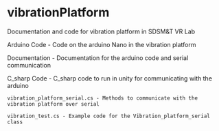 # vibrationPlatform
Documentation and code for vibration platform in SDSM&amp;T VR Lab

Arduino Code - Code on the arduino Nano in the vibration platform

Documentation - Documentation for the arduino code and serial communication

C_sharp Code - C_sharp code to run in unity for communicating with the arduino

	vibration_platform_serial.cs - Methods to communicate with the vibration platform over serial

	vibration_test.cs - Example code for the Vibration_platform_serial class